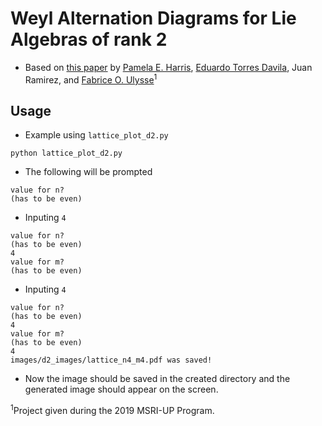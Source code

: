 # Weyl Alternation Diagrams for Lie Algebras of rank 2
* Based on [this paper](#) by [Pamela E. Harris](https://www.pamelaeharris.com/ "Pamela"),
[Eduardo Torres Davila](https://etdavila10.github.io/ "Eduardo"),
Juan Ramirez,
and [Fabrice O. Ulysse](https://fabriceulysse.xyz "Fabrice")<sup>1</sup>

## Usage

* Example using `lattice_plot_d2.py`

`python lattice_plot_d2.py`

* The following will be prompted

```
value for n?
(has to be even)

```

* Inputing `4`

```
value for n?
(has to be even)
4
value for m?
(has to be even)
```

* Inputing `4`

```
value for n?
(has to be even)
4
value for m?
(has to be even)
4
images/d2_images/lattice_n4_m4.pdf was saved!
```

* Now the image should be saved in the created directory and the generated image
should appear on the screen.


<sup>1</sup>Project given during the 2019 MSRI-UP Program.
